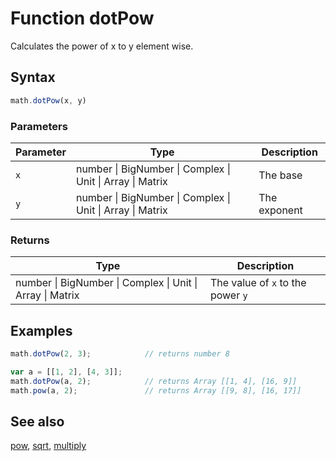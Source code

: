 <!-- Note: This file is automatically generated from source code comments. Changes made in this file will be overridden. -->

# Function dotPow

Calculates the power of x to y element wise.


## Syntax

```js
math.dotPow(x, y)
```

### Parameters

Parameter | Type | Description
--------- | ---- | -----------
`x` | number &#124; BigNumber &#124; Complex &#124; Unit &#124; Array &#124; Matrix | The base
`y` | number &#124; BigNumber &#124; Complex &#124; Unit &#124; Array &#124; Matrix | The exponent

### Returns

Type | Description
---- | -----------
number &#124; BigNumber &#124; Complex &#124; Unit &#124; Array &#124; Matrix | The value of `x` to the power `y`


## Examples

```js
math.dotPow(2, 3);            // returns number 8

var a = [[1, 2], [4, 3]];
math.dotPow(a, 2);            // returns Array [[1, 4], [16, 9]]
math.pow(a, 2);               // returns Array [[9, 8], [16, 17]]
```


## See also

[pow](pow.md),
[sqrt](sqrt.md),
[multiply](multiply.md)
